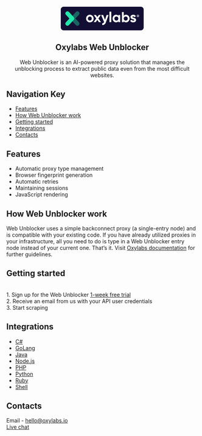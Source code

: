 <p align="center">
    <a href="https://oxylabs.io/">
      <img src="../images/oxy_logo.png" alt="Oxylabs logo" width="218">
    </a>
</p>

<h2 align="center">
  Oxylabs Web Unblocker
</h2>

<p align="center">
Web Unblocker is an AI-powered proxy solution that manages the unblocking process to extract public data even
from the most difficult websites.  
</p>

## Navigation Key

- [Features](#features)
- [How Web Unblocker work](#how-web-unblocker-work)
- [Getting started](#getting-started)
- [Integrations](#integrations)
- [Contacts](#contacts)

## Features

- Automatic proxy type management
- Browser fingerprint generation
- Automatic retries
- Maintaining sessions
- JavaScript rendering

## How Web Unblocker work

Web Unblocker uses a simple backconnect proxy (a single-entry node) and is compatible with your existing code.
If you have already utilized proxies in your infrastructure, all you need to do is type in a Web Unblocker entry node
instead of your current one. That’s it. Visit [Oxylabs documentation](https://developers.oxylabs.io/advanced-proxy-solutions/web-unblocker) for further guidelines.

## Getting started
<br> 1. Sign up for the Web Unblocker [1-week free trial](https://oxylabs.io/products/web-unblocker)
<br> 2. Receive an email from us with your API user credentials
<br> 3. Start scraping


## Integrations

- [C#](https://github.com/oxylabs/product-integrations/tree/master/web-unblocker/CSharp)
- [GoLang](https://github.com/oxylabs/product-integrations/tree/master/web-unblocker/GoLang)
- [Java](https://github.com/oxylabs/product-integrations/tree/master/web-unblocker/Java)
- [Node.js](https://github.com/oxylabs/product-integrations/tree/master/web-unblocker/Nodejs)
- [PHP](https://github.com/oxylabs/product-integrations/tree/master/web-unblocker/PHP)
- [Python](https://github.com/oxylabs/product-integrations/tree/master/web-unblocker/Python)
- [Ruby](https://github.com/oxylabs/product-integrations/tree/master/web-unblocker/Ruby)
- [Shell](https://github.com/oxylabs/product-integrations/tree/master/web-unblocker/Shell)

## Contacts
Email - hello@oxylabs.io
<br><a href="https://oxylabs.drift.click/oxybot">Live chat</a>
